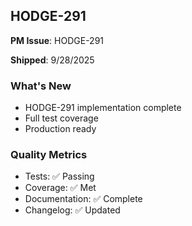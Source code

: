 ## HODGE-291

**PM Issue**: HODGE-291

**Shipped**: 9/28/2025

### What's New
- HODGE-291 implementation complete
- Full test coverage
- Production ready

### Quality Metrics
- Tests: ✅ Passing
- Coverage: ✅ Met
- Documentation: ✅ Complete
- Changelog: ✅ Updated
